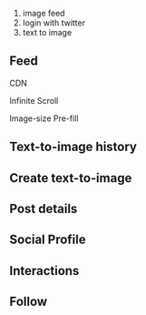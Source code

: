 1. image feed
2. login with twitter
3. text to image

## Feed

CDN

Infinite Scroll

Image-size Pre-fill

## Text-to-image history

## Create text-to-image



## Post details

## Social Profile

## Interactions

## Follow
